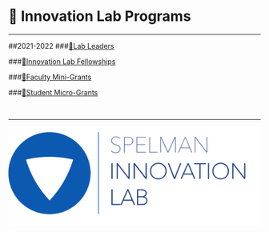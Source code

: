 <link rel="stylesheet" href="../../css/images.css" />

&#x1F4D8; Innovation Lab Programs
=================================
<hr>

##2021-2022
###[&#x1F4D8;Lab Leaders](../html/lab_leaders.html)

###[&#x1F4D8;Innovation Lab Fellowships](../html/il_fellowships.html)

###[&#x1F4D8;Faculty Mini-Grants](../html/faculty_mini_grants.html)

###[&#x1F4D8;Student Micro-Grants](../html/student_micro_grants.html)

<!-- Template
###[&#x1F4D8;Name](GoogleLink?embedded=true)
-->


<br><hr>

![](../images/il_logo.png?style=center20)
